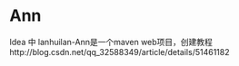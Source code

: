 # Ann
Idea 中 lanhuilan-Ann是一个maven web项目，创建教程http://blog.csdn.net/qq_32588349/article/details/51461182
